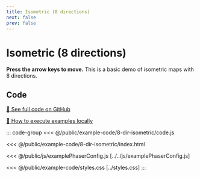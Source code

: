 ```yaml
---
title: Isometric (8 directions)
next: false
prev: false
---
```


<script setup>
import ExampleFrame from '../../components/ExampleFrame.vue';
</script>

# Isometric (8 directions)

**Press the arrow keys to move.** This is a basic demo of isometric maps with 8 directions.

<ExampleFrame :src="'../../example-code/8-dir-isometric/index.html'" />

## Code

[:link: See full code on GitHub](https://github.com/Annoraaq/grid-engine/tree/master/docs/public/example-code/8-dir-isometric)

[:open_book: How to execute examples locally](https://annoraaq.github.io/grid-engine/usage/execute-examples-locally/index.html)

::: code-group
<<< @/public/example-code/8-dir-isometric/code.js

<<< @/public/example-code/8-dir-isometric/index.html

<<< @/public/js/examplePhaserConfig.js [../../js/examplePhaserConfig.js]

<<< @/public/example-code/styles.css [../styles.css]
:::
